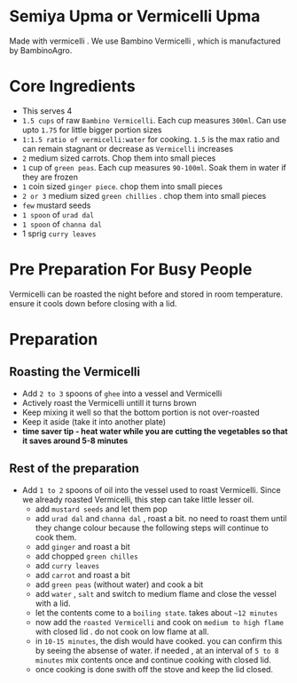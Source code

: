 # Semiya Upma or Vermicelli Upma

Made with vermicelli . We use Bambino Vermicelli , which is manufactured by BambinoAgro.

# Core Ingredients
- This serves 4
- `1.5 cups` of raw `Bambino Vermicelli`. Each cup measures `300ml`. Can use upto `1.75` for little bigger portion sizes
- `1:1.5 ratio of vermicelli:water` for cooking. `1.5` is the max ratio and can remain stagnant or decrease as `Vermicelli` increases
- `2` medium sized carrots. Chop them into small pieces
- `1` cup of `green peas`. Each cup measures `90-100ml`. Soak them in water if they are frozen
- `1` coin sized `ginger piece`. chop them into small pieces
- `2 or 3` medium sized `green chillies` . chop them into small pieces
- `few` mustard seeds
- `1 spoon` of `urad dal`
- `1 spoon` of `channa dal`
-  1 sprig `curry leaves`

# Pre Preparation For Busy People
Vermicelli can be roasted the night before and stored in room temperature. ensure it cools down before closing with a lid.

# Preparation

 ## Roasting the Vermicelli
  - Add `2 to 3` spoons of `ghee` into a vessel and Vermicelli
  - Actively roast the Vermicelli untill it turns brown
  - Keep mixing it well so that the bottom portion is not over-roasted
  - Keep it aside (take it into another plate)
  - **time saver tip - heat water while you are cutting the vegetables so that it saves around 5-8 minutes**

 ## Rest of the preparation

 - Add `1 to 2` spoons of oil into the vessel used to roast Vermicelli. Since we already roasted Vermicelli, this step can take little lesser oil.
    - add `mustard seeds` and let them pop
    - add `urad dal` and `channa dal` , roast a bit. no need to roast them until they change colour because the following steps will continue to cook them.
    - add `ginger` and roast a bit
    - add chopped `green chilles`
    - add `curry leaves`
    - add `carrot` and roast a bit
    - add `green peas` (without water) and cook a bit
    - add `water` , `salt` and switch to medium flame and close the vessel with a lid. 
    - let the contents come to a `boiling state`. takes about `~12 minutes`
    - now add the `roasted Vermicelli` and cook on `medium to high flame` with closed lid . do not cook on low flame at all.
    - in `10-15 minutes`, the dish would have cooked. you can confirm this by seeing the absense of water. if needed , at an interval of `5 to 8 minutes` mix contents once and continue cooking with closed lid.
    - once cooking is done swith off the stove and keep the lid closed.
